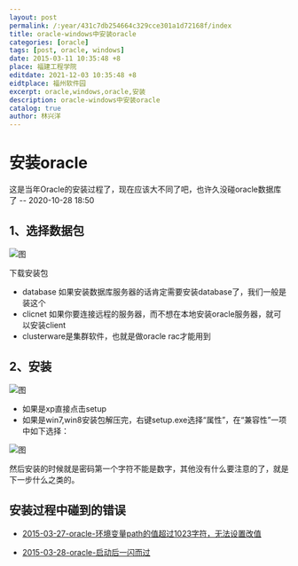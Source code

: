 ```yaml
---
layout: post
permalink: /:year/431c7db254664c329cce301a1d72168f/index
title: oracle-windows中安装oracle
categories: [oracle]
tags: [post, oracle, windows]
date: 2015-03-11 10:35:48 +8
place: 福建工程学院
editdate: 2021-12-03 10:35:48 +8
eidtplace: 福州软件园
excerpt: oracle,windows,oracle,安装
description: oracle-windows中安装oracle
catalog: true
author: 林兴洋
---
```



# 安装oracle


这是当年Oracle的安装过程了，现在应该大不同了吧，也许久没碰oracle数据库了  -- 2020-10-28 18:50



## 1、选择数据包

![图](https://gitee.com/linxingyang/at-2020-10-02-image/raw/master/image/O-oracle/image/2015-03-11/01.png)

下载安装包

* database 如果安装数据库服务器的话肯定需要安装database了，我们一般是装这个
* clicnet 如果你要连接远程的服务器，而不想在本地安装oracle服务器，就可以安装client
* clusterware是集群软件，也就是做oracle rac才能用到

## 2、安装

![图](https://gitee.com/linxingyang/at-2020-10-02-image/raw/master/image/O-oracle/image/2015-03-11/02.png)

* 如果是xp直接点击setup
* 如果是win7,win8安装包解压完，右键setup.exe选择“属性”，在“兼容性”一项中如下选择：



![图](https://gitee.com/linxingyang/at-2020-10-02-image/raw/master/image/O-oracle/image/2015-03-11/03.png)

然后安装的时候就是密码第一个字符不能是数字，其他没有什么要注意的了，就是下一步什么之类的。



## 安装过程中碰到的错误

* [2015-03-27-oracle-环境变量path的值超过1023字符，无法设置改值](/2015/8b072ff2a1da49c2be51643cab4d2a6f)

* [2015-03-28-oracle-启动后一闪而过](/2015/a57166ac481f42d49a831f17e2fffd5d)